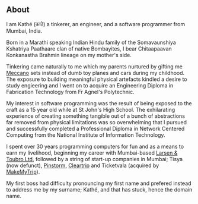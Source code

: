 
## About

I am Kathé (काठे) a tinkerer, an engineer, and a software programmer from Mumbai, India.

Born in a Marathi speaking Indian Hindu family of the Somavaunshiya Kshatriya Paathaare clan of native Bombayites, I bear Chitaapaavan Konkanastha Brahmin lineage on my mother's side.

Tinkering came naturally to me which my parents nurtured by gifting me [Meccano](http://www.meccano.com/) sets instead of dumb toy planes and cars during my childhood. The exposure to building meaningful physical artefacts kindled a desire to study engieering and I went on to acquire an Engineering Diploma in Fabrication Technology from Fr Agnel's Polytechnic.

My interest in software programming was the result of being exposed to the craft as a 15 year old while at St John's High School. The exhilarating experience of creating something tangible out of a bunch of abstractions far removed from physical limitations was so overwhelming that I pursued and successfully completed a Professional Diploma in Network Centered Computing from the National Institute of Information Technology.

I spent over 30 years programming computers for fun and as a means to earn my livelihood, beginning my career with Mumbai-based [Larsen & Toubro Ltd](https://larsentoubro.com/), followed by a string of start-up companies in Mumbai; Tisya (now defunct), [Pinstorm](https://www.pinstorm.com/), [Cleartrip](https://www.cleartrip.com/) and Ticketvala (acquired by [MakeMyTrip](https://www.makemytrip.com/)).

My first boss had difficulty pronouncing my first name and prefered instead to address me by my surname; Kathé, and that has stuck, hence the domain name.
